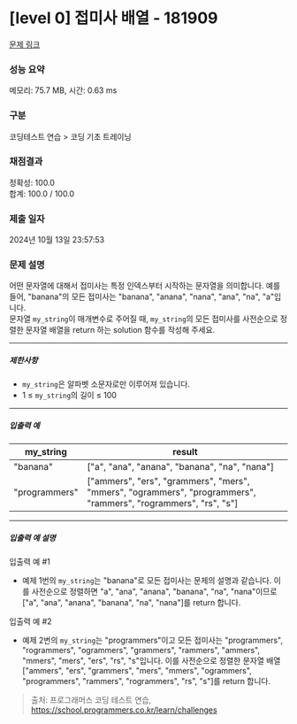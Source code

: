 # [level 0] 접미사 배열 - 181909 

[문제 링크](https://school.programmers.co.kr/learn/courses/30/lessons/181909) 

### 성능 요약

메모리: 75.7 MB, 시간: 0.63 ms

### 구분

코딩테스트 연습 > 코딩 기초 트레이닝

### 채점결과

정확성: 100.0<br/>합계: 100.0 / 100.0

### 제출 일자

2024년 10월 13일 23:57:53

### 문제 설명

<p>어떤 문자열에 대해서 접미사는 특정 인덱스부터 시작하는 문자열을 의미합니다. 예를 들어, "banana"의 모든 접미사는 "banana", "anana", "nana", "ana", "na", "a"입니다.<br>
문자열 <code>my_string</code>이 매개변수로 주어질 때, <code>my_string</code>의 모든 접미사를 사전순으로 정렬한 문자열 배열을 return 하는 solution 함수를 작성해 주세요.</p>

<hr>

<h5>제한사항</h5>

<ul>
<li><code>my_string</code>은 알파벳 소문자로만 이루어져 있습니다.</li>
<li>1 ≤ <code>my_string</code>의 길이 ≤ 100</li>
</ul>

<hr>

<h5>입출력 예</h5>
<table class="table">
        <thead><tr>
<th>my_string</th>
<th>result</th>
</tr>
</thead>
        <tbody><tr>
<td>"banana"</td>
<td>["a", "ana", "anana", "banana", "na", "nana"]</td>
</tr>
<tr>
<td>"programmers"</td>
<td>["ammers", "ers", "grammers", "mers", "mmers", "ogrammers", "programmers", "rammers", "rogrammers", "rs", "s"]</td>
</tr>
</tbody>
      </table>
<hr>

<h5>입출력 예 설명</h5>

<p>입출력 예 #1</p>

<ul>
<li>예제 1번의 <code>my_string</code>는 "banana"로 모든 접미사는 문제의 설명과 같습니다. 이를 사전순으로 정렬하면 "a", "ana", "anana", "banana", "na", "nana"이므로 ["a", "ana", "anana", "banana", "na", "nana"]를 return 합니다.</li>
</ul>

<p>입출력 예 #2</p>

<ul>
<li>예제 2번의 <code>my_string</code>는 "programmers"이고 모든 접미사는 "programmers", "rogrammers", "ogrammers", "grammers", "rammers", "ammers", "mmers", "mers", "ers", "rs", "s"입니다. 이를 사전순으로 정렬한 문자열 배열 ["ammers", "ers", "grammers", "mers", "mmers", "ogrammers", "programmers", "rammers", "rogrammers", "rs", "s"]를 return 합니다.</li>
</ul>


> 출처: 프로그래머스 코딩 테스트 연습, https://school.programmers.co.kr/learn/challenges